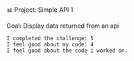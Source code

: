 📊 Project: Simple API 1

Goal: Display data returned from an api

```
I completed the challenge: 5
I feel good about my code: 4
I feel good about the code i worked on.
```
